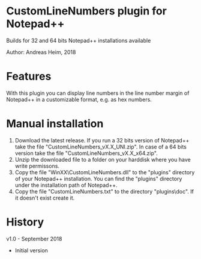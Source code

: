 # CustomLineNumbers plugin for Notepad++

Builds for 32 and 64 bits Notepad++ installations available

Author: Andreas Heim, 2018


# Features

With this plugin you can display line numbers in the line number margin of Notepad++ in a customizable format, e.g. as hex numbers.


# Manual installation

1. Download the latest release. If you run a 32 bits version of Notepad++ take the file "CustomLineNumbers_vX.X_UNI.zip". In case of a 64 bits version take the file "CustomLineNumbers_vX.X_x64.zip".
2. Unzip the downloaded file to a folder on your harddisk where you have write permissons.
3. Copy the file "WinXX\CustomLineNumbers.dll" to the "plugins" directory of your Notepad++ installation. You can find the "plugins" directory under the installation path of Notepad++.
4. Copy the file "CustomLineNumbers.txt" to the directory "plugins\doc". If it doesn't exist create it.


# History

v1.0 - September 2018
- Initial version
